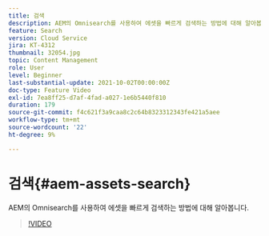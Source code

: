 ```yaml
---
title: 검색
description: AEM의 Omnisearch를 사용하여 에셋을 빠르게 검색하는 방법에 대해 알아봅니다.
feature: Search
version: Cloud Service
jira: KT-4312
thumbnail: 32054.jpg
topic: Content Management
role: User
level: Beginner
last-substantial-update: 2021-10-02T00:00:00Z
doc-type: Feature Video
exl-id: 7ea8ff25-d7af-4fad-a027-1e6b5440f810
duration: 179
source-git-commit: f4c621f3a9caa8c2c64b8323312343fe421a5aee
workflow-type: tm+mt
source-wordcount: '22'
ht-degree: 9%

---
```


# 검색{#aem-assets-search}

AEM의 Omnisearch를 사용하여 에셋을 빠르게 검색하는 방법에 대해 알아봅니다.

>[!VIDEO](https://video.tv.adobe.com/v/32054?quality=12&learn=on)
